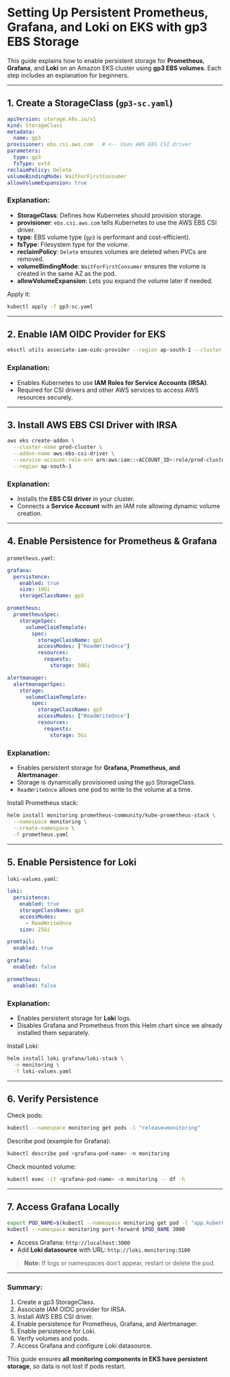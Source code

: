 # Setting Up Persistent Prometheus, Grafana, and Loki on EKS with gp3 EBS Storage

This guide explains how to enable persistent storage for **Prometheus**, **Grafana**, and **Loki** on an Amazon EKS cluster using **gp3 EBS volumes**. Each step includes an explanation for beginners.

---

## 1. Create a StorageClass (`gp3-sc.yaml`)

```yaml
apiVersion: storage.k8s.io/v1
kind: StorageClass
metadata:
  name: gp3
provisioner: ebs.csi.aws.com   # <-- Uses AWS EBS CSI driver
parameters:
  type: gp3
  fsType: ext4
reclaimPolicy: Delete
volumeBindingMode: WaitForFirstConsumer
allowVolumeExpansion: true
```

### Explanation:

- **StorageClass**: Defines how Kubernetes should provision storage.
- **provisioner**: `ebs.csi.aws.com` tells Kubernetes to use the AWS EBS CSI driver.
- **type**: EBS volume type (`gp3` is performant and cost-efficient).
- **fsType**: Filesystem type for the volume.
- **reclaimPolicy**: `Delete` ensures volumes are deleted when PVCs are removed.
- **volumeBindingMode**: `WaitForFirstConsumer` ensures the volume is created in the same AZ as the pod.
- **allowVolumeExpansion**: Lets you expand the volume later if needed.

Apply it:

```bash
kubectl apply -f gp3-sc.yaml
```

---

## 2. Enable IAM OIDC Provider for EKS

```bash
eksctl utils associate-iam-oidc-provider --region ap-south-1 --cluster dev-cluster --approve
```

### Explanation:

- Enables Kubernetes to use **IAM Roles for Service Accounts (IRSA)**.
- Required for CSI drivers and other AWS services to access AWS resources securely.

---

## 3. Install AWS EBS CSI Driver with IRSA

```bash
aws eks create-addon \
  --cluster-name prod-cluster \
  --addon-name aws-ebs-csi-driver \
  --service-account-role-arn arn:aws:iam::<ACCOUNT_ID>:role/prod-cluster-ebs-csi-controller-role \
  --region ap-south-1
```

### Explanation:

- Installs the **EBS CSI driver** in your cluster.
- Connects a **Service Account** with an IAM role allowing dynamic volume creation.

---

## 4. Enable Persistence for Prometheus & Grafana

`prometheus.yaml`:

```yaml
grafana:
  persistence:
    enabled: true
    size: 10Gi
    storageClassName: gp3

prometheus:
  prometheusSpec:
    storageSpec:
      volumeClaimTemplate:
        spec:
          storageClassName: gp3
          accessModes: ["ReadWriteOnce"]
          resources:
            requests:
              storage: 50Gi

alertmanager:
  alertmanagerSpec:
    storage:
      volumeClaimTemplate:
        spec:
          storageClassName: gp3
          accessModes: ["ReadWriteOnce"]
          resources:
            requests:
              storage: 5Gi
```

### Explanation:

- Enables persistent storage for **Grafana, Prometheus, and Alertmanager**.
- Storage is dynamically provisioned using the `gp3` StorageClass.
- `ReadWriteOnce` allows one pod to write to the volume at a time.

Install Prometheus stack:

```bash
helm install monitoring prometheus-community/kube-prometheus-stack \
  --namespace monitoring \
  --create-namespace \
  -f prometheus.yaml
```

---

## 5. Enable Persistence for Loki

`loki-values.yaml`:

```yaml
loki:
  persistence:
    enabled: true
    storageClassName: gp3
    accessModes:
      - ReadWriteOnce
    size: 25Gi

promtail:
  enabled: true

grafana:
  enabled: false

prometheus:
  enabled: false
```

### Explanation:

- Enables persistent storage for **Loki** logs.
- Disables Grafana and Prometheus from this Helm chart since we already installed them separately.

Install Loki:

```bash
helm install loki grafana/loki-stack \
  -n monitoring \
  -f loki-values.yaml
```

---

## 6. Verify Persistence

Check pods:

```bash
kubectl --namespace monitoring get pods -l "release=monitoring"
```

Describe pod (example for Grafana):

```bash
kubectl describe pod <grafana-pod-name> -n monitoring
```

Check mounted volume:

```bash
kubectl exec -it <grafana-pod-name> -n monitoring -- df -h
```

---

## 7. Access Grafana Locally

```bash
export POD_NAME=$(kubectl --namespace monitoring get pod -l "app.kubernetes.io/name=grafana,app.kubernetes.io/instance=monitoring" -o name)
kubectl --namespace monitoring port-forward $POD_NAME 3000
```

- Access Grafana: `http://localhost:3000`
- Add **Loki datasource** with URL: `http://loki.monitoring:3100`

> **Note:** If logs or namespaces don’t appear, restart or delete the pod.

---

### Summary:

1. Create a gp3 StorageClass.
2. Associate IAM OIDC provider for IRSA.
3. Install AWS EBS CSI driver.
4. Enable persistence for Prometheus, Grafana, and Alertmanager.
5. Enable persistence for Loki.
6. Verify volumes and pods.
7. Access Grafana and configure Loki datasource.

This guide ensures **all monitoring components in EKS have persistent storage**, so data is not lost if pods restart.

